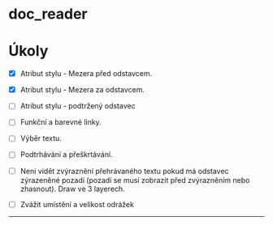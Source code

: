 # doc_reader

# Úkoly

- [x] Atribut stylu - Mezera před odstavcem.  
- [x] Atribut stylu - Mezera za odstavcem.
- [ ] Atribut stylu - podtržený odstavec
- [ ] Funkční a barevné linky.
- [ ] Výběr textu.
- [ ] Podtrhávání a přeškrtávání.
- [ ] Neni vidět zvýraznění přehrávaného textu pokud má odstavec zýrazeněné pozadí (pozadí se musí zobrazit před zvýrazněním nebo zhasnout). Draw ve 3 layerech.
- [ ] Zvážit umístění a velikost odrážek


----

